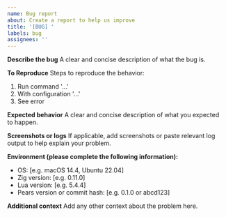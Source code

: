 ```yaml
---
name: Bug report
about: Create a report to help us improve
title: '[BUG] '
labels: bug
assignees: ''
---
```


**Describe the bug**
A clear and concise description of what the bug is.

**To Reproduce**
Steps to reproduce the behavior:
1. Run command '...'
2. With configuration '...'
3. See error

**Expected behavior**
A clear and concise description of what you expected to happen.

**Screenshots or logs**
If applicable, add screenshots or paste relevant log output to help explain your problem.

**Environment (please complete the following information):**
 - OS: [e.g. macOS 14.4, Ubuntu 22.04]
 - Zig version: [e.g. 0.11.0]
 - Lua version: [e.g. 5.4.4]
 - Pears version or commit hash: [e.g. 0.1.0 or abcd123]

**Additional context**
Add any other context about the problem here.

